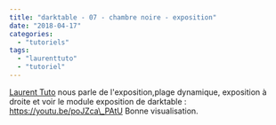 ```yaml
---
title: "darktable - 07 - chambre noire - exposition"
date: "2018-04-17"
categories: 
  - "tutoriels"
tags: 
  - "laurenttuto"
  - "tutoriel"
---
```


[Laurent Tuto](https://www.youtube.com/channel/UC_cUwX_8lPpve50jaOPt9VQ) nous parle de l'exposition,plage dynamique, exposition à droite et voir le module exposition de darktable : https://youtu.be/poJZca\_PAtU Bonne visualisation.
